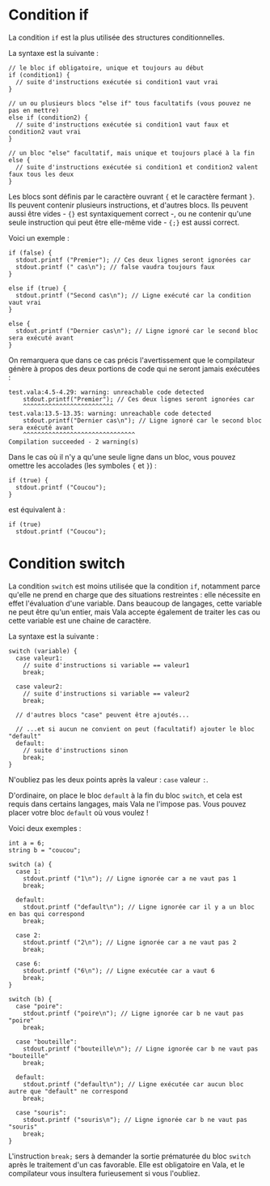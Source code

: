 # Condition if

La condition `if` est la plus utilisée des structures conditionnelles.

La syntaxe est la suivante :
```vala
// le bloc if obligatoire, unique et toujours au début
if (condition1) {
  // suite d'instructions exécutée si condition1 vaut vrai
}

// un ou plusieurs blocs "else if" tous facultatifs (vous pouvez ne pas en mettre)
else if (condition2) {
  // suite d'instructions exécutée si condition1 vaut faux et condition2 vaut vrai
}

// un bloc "else" facultatif, mais unique et toujours placé à la fin
else {
  // suite d'instructions exécutée si condition1 et condition2 valent faux tous les deux
}
```

Les blocs sont définis par le caractère ouvrant `{` et le caractère fermant `}`. Ils peuvent contenir plusieurs instructions, et d'autres blocs. Ils peuvent aussi être vides - `{}` est syntaxiquement correct -, ou ne contenir qu'une seule instruction qui peut être elle-même vide - `{;}` est aussi correct.

Voici un exemple :
```vala
if (false) {
  stdout.printf ("Premier"); // Ces deux lignes seront ignorées car
  stdout.printf (" cas\n"); // false vaudra toujours faux
}

else if (true) {
  stdout.printf ("Second cas\n"); // Ligne exécuté car la condition vaut vrai
}

else {
  stdout.printf ("Dernier cas\n"); // Ligne ignoré car le second bloc sera exécuté avant
}
```

On remarquera que dans ce cas précis l'avertissement que le compilateur génère à propos des deux portions de code qui ne seront jamais exécutées :
```vala
test.vala:4.5-4.29: warning: unreachable code detected
    stdout.printf("Premier"); // Ces deux lignes seront ignorées car
    ^^^^^^^^^^^^^^^^^^^^^^^^^
test.vala:13.5-13.35: warning: unreachable code detected
    stdout.printf("Dernier cas\n"); // Ligne ignoré car le second bloc sera exécuté avant
    ^^^^^^^^^^^^^^^^^^^^^^^^^^^^^^^
Compilation succeeded - 2 warning(s)
```

Dans le cas où il n'y a qu'une seule ligne dans un bloc, vous pouvez omettre les accolades (les symboles `{` et `}`) :
```vala
if (true) {
  stdout.printf ("Coucou");
}
```
est équivalent à :
```vala
if (true)
  stdout.printf ("Coucou");
```

# Condition switch

La condition `switch` est moins utilisée que la condition `if`, notamment parce qu'elle ne prend en charge que des situations restreintes : elle nécessite en effet l'évaluation d'une variable. Dans beaucoup de langages, cette variable ne peut être qu'un entier, mais Vala accepte également de traiter les cas ou cette variable est une chaine de caractère.

La syntaxe est la suivante :
```vala
switch (variable) {
  case valeur1:
    // suite d'instructions si variable == valeur1
    break;

  case valeur2:
    // suite d'instructions si variable == valeur2
    break;

  // d'autres blocs "case" peuvent être ajoutés...

  // ...et si aucun ne convient on peut (facultatif) ajouter le bloc "default"
  default:
    // suite d'instructions sinon
    break;
}
```
N'oubliez pas les deux points après la valeur : `case` valeur `:`.

D'ordinaire, on place le bloc `default` à la fin du bloc `switch`, et cela est requis dans certains langages, mais Vala ne l'impose pas. Vous pouvez placer votre bloc `default` où vous voulez !

Voici deux exemples :
```vala
int a = 6;
string b = "coucou";

switch (a) {
  case 1:
    stdout.printf ("1\n"); // Ligne ignorée car a ne vaut pas 1
    break;

  default:
    stdout.printf ("default\n"); // Ligne ignorée car il y a un bloc en bas qui correspond
    break;

  case 2:
    stdout.printf ("2\n"); // Ligne ignorée car a ne vaut pas 2
    break;

  case 6:
    stdout.printf ("6\n"); // Ligne exécutée car a vaut 6
    break;
}

switch (b) {
  case "poire":
    stdout.printf ("poire\n"); // Ligne ignorée car b ne vaut pas "poire"
    break;

  case "bouteille":
    stdout.printf ("bouteille\n"); // Ligne ignorée car b ne vaut pas "bouteille"
    break;

  default:
    stdout.printf ("default\n"); // Ligne exécutée car aucun bloc autre que "default" ne correspond
    break;

  case "souris":
    stdout.printf ("souris\n"); // Ligne ignorée car b ne vaut pas "souris"
    break;
}
```
L'instruction `break;` sers à demander la sortie prématurée du bloc `switch` après le traitement d'un cas favorable. Elle est obligatoire en Vala, et le compilateur vous insultera furieusement si vous l'oubliez.

